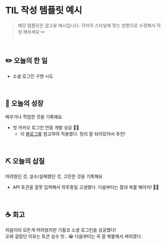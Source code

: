 # TIL 작성 템플릿 예시
> 해당 템플릿은 참고용 예시입니다. 각자의 스타일에 맞는 방향으로 수정해서 작성 해보세요 ✏️

<br>

## **✏️ 오늘의 한 일**

- 소셜 로그인 구현 시도

<br>

## **🌈 오늘의 성장**
배우거나 작업한 것을 기록해요

- 첫 카카오 로그인 연동 개발 성공 🧚🏻‍
  - 이 [블로그]()를 참고하여 적용했다. 정리 잘 되어있어서 추천!

<br>

## **⛏ 오늘의 삽질**
어려웠던 것, 실수/실패했던 것, 고민한 것을 기록해요

- API 토큰을 잘못 입력해서 하루종일 고생했다. 다음부터는 절대 복붙 해야지! 👊🏻

<br>

## **☕️ 회고**

처음이라 모든게 어려웠지만 기필코 소셜 로그인을 성공했다!<br>
오래 걸렸던 이유는 토큰 실수 탓.. 😂 다음부터는 꼭 잘 복붙해서 써야겠다.